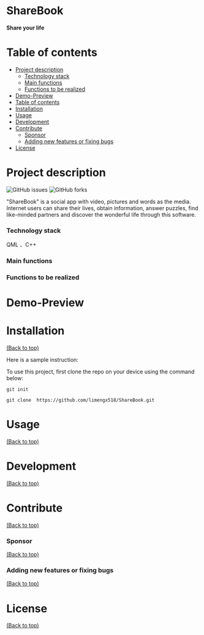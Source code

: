 # ShareBook
__Share your life__

# Table of contents

- [Project description](#project-description)
    - [Technology stack](#technology-stack)
    - [Main functions](#main-functions)
    - [Functions to be realized](#functions-to-be-realized)
- [Demo-Preview](#demo-preview)
- [Table of contents](#table-of-contents)
- [Installation](#installation)
- [Usage](#usage)
- [Development](#development)
- [Contribute](#contribute)
    - [Sponsor](#sponsor)
    - [Adding new features or fixing bugs](#adding-new-features-or-fixing-bugs)
- [License](#license)


# Project description


<!-- Add buttons here -->

![GitHub issues](https://img.shields.io/github/issues/limengx518/ShareBook)
![GitHub forks](https://img.shields.io/github/forks/limengx518/ShareBook)

<!-- Describe your project in brief -->

"ShareBook" is a social app with video, pictures and words as the media. Internet users can share their lives, obtain information, answer puzzles, find like-minded partners and discover the wonderful life through this software.



### Technology stack
 QML 、C++
### Main functions

### Functions to be realized



# Demo-Preview
<!-- Add a demo for your project -->

# Installation
[(Back to top)](#table-of-contents)

Here is a sample instruction:

To use this project, first clone the repo on your device using the command below:

```git init```

```git clone  https://github.com/limengx518/ShareBook.git```

# Usage
[(Back to top)](#table-of-contents)


# Development
[(Back to top)](#table-of-contents)


# Contribute
[(Back to top)](#table-of-contents)


### Sponsor
[(Back to top)](#table-of-contents)


### Adding new features or fixing bugs
[(Back to top)](#table-of-contents)


# License
[(Back to top)](#table-of-contents)

 
